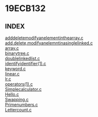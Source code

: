 # 19ECB132

## INDEX   

[adddeletemodifyanelementinthearray.c](adddeletemodifyanelementinthearray.c)      
[add,delete,modifyanelemntinasinglelinked.c](add,delete,modifyanelemntinasinglelinked.c)       
[array.c](array.c)     
[binarytree.c](binarytree.c)     
[doublelinkedlist.c](doublelinkedlist.c)     
[identifyidentifier(1).c](identifyidentifier(1).c)      
[keyword.c](keyword.c)        
[linear.c](linear.c)       
[lr.c](lr.c)          
[operators(1).c](operators(1).c)      
[Simplecalculator.c](Simplecalculator.c)       
[Hello.c](Hello.c)      
[Swapping.c](Swapping.c)     
[Primenumbers.c](Primenumbers.c)    
[Lettercount.c](Lettercount.c)
